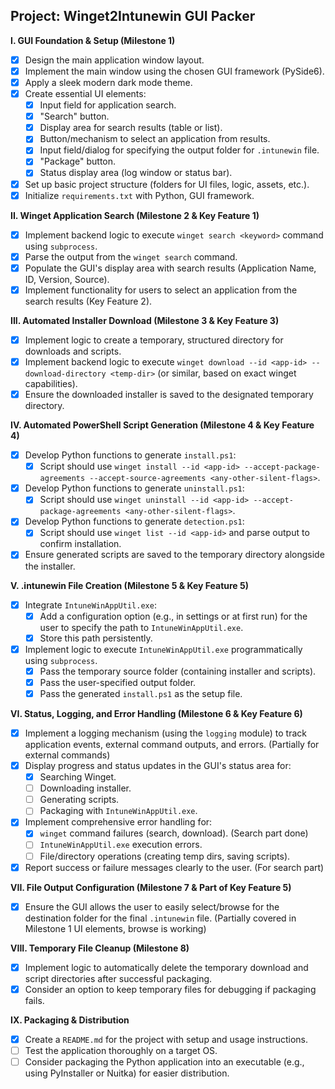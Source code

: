 ## **Project: Winget2Intunewin GUI Packer**

**I. GUI Foundation & Setup (Milestone 1)**
- [x] Design the main application window layout.
- [x] Implement the main window using the chosen GUI framework (PySide6).
- [x] Apply a sleek modern dark mode theme.
- [x] Create essential UI elements:
    - [x] Input field for application search.
    - [x] "Search" button.
    - [x] Display area for search results (table or list).
    - [x] Button/mechanism to select an application from results.
    - [x] Input field/dialog for specifying the output folder for `.intunewin` file.
    - [x] "Package" button.
    - [x] Status display area (log window or status bar).
- [x] Set up basic project structure (folders for UI files, logic, assets, etc.).
- [x] Initialize `requirements.txt` with Python, GUI framework.

**II. Winget Application Search (Milestone 2 & Key Feature 1)**
- [x] Implement backend logic to execute `winget search <keyword>` command using `subprocess`.
- [x] Parse the output from the `winget search` command.
- [x] Populate the GUI's display area with search results (Application Name, ID, Version, Source).
- [x] Implement functionality for users to select an application from the search results (Key Feature 2).

**III. Automated Installer Download (Milestone 3 & Key Feature 3)**
- [x] Implement logic to create a temporary, structured directory for downloads and scripts.
- [x] Implement backend logic to execute `winget download --id <app-id> --download-directory <temp-dir>` (or similar, based on exact winget capabilities).
- [x] Ensure the downloaded installer is saved to the designated temporary directory.

**IV. Automated PowerShell Script Generation (Milestone 4 & Key Feature 4)**
- [x] Develop Python functions to generate `install.ps1`:
    - [x] Script should use `winget install --id <app-id> --accept-package-agreements --accept-source-agreements <any-other-silent-flags>`.
- [x] Develop Python functions to generate `uninstall.ps1`:
    - [x] Script should use `winget uninstall --id <app-id> --accept-package-agreements <any-other-silent-flags>`.
- [x] Develop Python functions to generate `detection.ps1`:
    - [x] Script should use `winget list --id <app-id>` and parse output to confirm installation.
- [x] Ensure generated scripts are saved to the temporary directory alongside the installer.

**V. .intunewin File Creation (Milestone 5 & Key Feature 5)**
- [x] Integrate `IntuneWinAppUtil.exe`:
    - [x] Add a configuration option (e.g., in settings or at first run) for the user to specify the path to `IntuneWinAppUtil.exe`.
    - [x] Store this path persistently.
- [x] Implement logic to execute `IntuneWinAppUtil.exe` programmatically using `subprocess`.
    - [x] Pass the temporary source folder (containing installer and scripts).
    - [x] Pass the user-specified output folder.
    - [x] Pass the generated `install.ps1` as the setup file.

**VI. Status, Logging, and Error Handling (Milestone 6 & Key Feature 6)**
- [x] Implement a logging mechanism (using the `logging` module) to track application events, external command outputs, and errors. (Partially for external commands)
- [x] Display progress and status updates in the GUI's status area for:
    - [x] Searching Winget.
    - [ ] Downloading installer.
    - [ ] Generating scripts.
    - [ ] Packaging with `IntuneWinAppUtil.exe`.
- [x] Implement comprehensive error handling for:
    - [x] `winget` command failures (search, download). (Search part done)
    - [ ] `IntuneWinAppUtil.exe` execution errors.
    - [ ] File/directory operations (creating temp dirs, saving scripts).
- [x] Report success or failure messages clearly to the user. (For search part)

**VII. File Output Configuration (Milestone 7 & Part of Key Feature 5)**
- [x] Ensure the GUI allows the user to easily select/browse for the destination folder for the final `.intunewin` file. (Partially covered in Milestone 1 UI elements, browse is working)

**VIII. Temporary File Cleanup (Milestone 8)**
- [x] Implement logic to automatically delete the temporary download and script directories after successful packaging.
- [x] Consider an option to keep temporary files for debugging if packaging fails.

**IX. Packaging & Distribution**
- [x] Create a `README.md` for the project with setup and usage instructions.
- [ ] Test the application thoroughly on a target OS.
- [ ] Consider packaging the Python application into an executable (e.g., using PyInstaller or Nuitka) for easier distribution. 